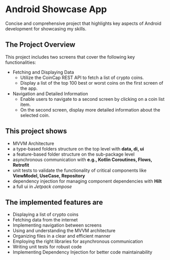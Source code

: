 # Android Showcase App

Concise and comprehensive project that highlights key aspects of Android development for showcasing my skills.

## The Project Overview

<!-- TODO insert screenshots and video here --->

This project includes two screens that cover the following key functionalities:

* Fetching and Displaying Data
  * Utilize the CoinCap REST API to fetch a list of crypto coins.
  * Display a list of the top 100 best or worst coins on the first screen of the app.
* Navigation and Detailed Information
  * Enable users to navigate to a second screen by clicking on a coin list item.
  * On the second screen, display more detailed information about the selected coin.

## This project shows

* MVVM Architecture
* a type-based folders structure on the top level with **data, di, ui**
* a feature-based folder structure on the sub-package level
* asynchronous communication with **e.g., Kotlin Coroutines, Flows, Retrofit**
* unit tests to validate the functionality of critical components like **ViewModel, UseCase, Repository**
* dependency injection for managing component dependencies with **Hilt**
* a full ui in *Jetpack compose*

## The implemented features are

* Displaying a list of crypto coins
* Fetching data from the internet
* Implementing navigation between screens
* Using and understanding the MVVM architecture
* Organizing files in a clear and efficient manner
* Employing the right libraries for asynchronous communication
* Writing unit tests for robust code
* Implementing Dependency Injection for better code maintainability
